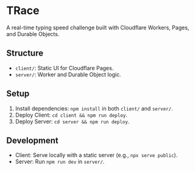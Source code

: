 # TRace

A real-time typing speed challenge built with Cloudflare Workers, Pages, and Durable Objects.

## Structure
- `client/`: Static UI for Cloudflare Pages.
- `server/`: Worker and Durable Object logic.

## Setup
1. Install dependencies: `npm install` in both `client/` and `server/`.
2. Deploy Client: `cd client && npm run deploy`.
3. Deploy Server: `cd server && npm run deploy`.

## Development
- Client: Serve locally with a static server (e.g., `npx serve public`).
- Server: Run `npm run dev` in `server/`.